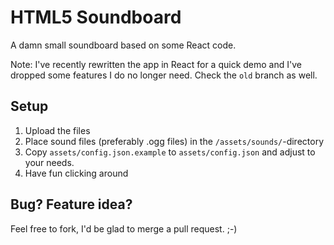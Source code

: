 HTML5 Soundboard
================

A damn small soundboard based on some React code.

Note: I've recently rewritten the app in React for a quick demo and I've
dropped some features I do no longer need. Check the `old` branch as well.

Setup
-----

1. Upload the files
2. Place sound files (preferably .ogg files) in the `/assets/sounds/`-directory
3. Copy `assets/config.json.example` to `assets/config.json` and adjust to your needs.
4. Have fun clicking around

Bug? Feature idea?
------------------

Feel free to fork, I'd be glad to merge a pull request. ;-)
